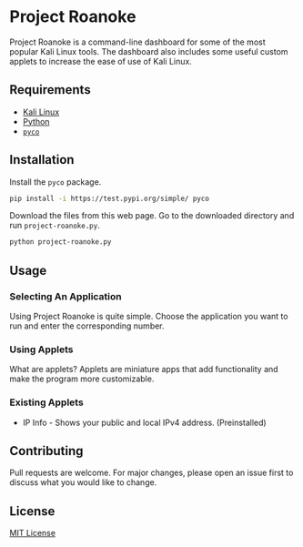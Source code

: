 # Project Roanoke
Project Roanoke is a command-line dashboard for some of the most popular Kali Linux tools. The dashboard also includes some useful custom applets to increase the ease of use of Kali Linux. 
## Requirements
- [Kali Linux](https://www.kali.org/)  
- [Python](https://www.python.org/downloads/)  
- [`pyco`](https://test.pypi.org/project/pyco/)
## Installation
Install the `pyco` package.
```bash
pip install -i https://test.pypi.org/simple/ pyco
```
Download the files from this web page.
Go to the downloaded directory and run `project-roanoke.py`.
```bash
python project-roanoke.py
```
## Usage
### Selecting An Application
Using Project Roanoke is quite simple. Choose the application you want to run and enter the corresponding number.
### Using Applets
What are applets? Applets are miniature apps that add functionality and make the program more customizable. 
### Existing Applets
- IP Info - Shows your public and local IPv4 address. (Preinstalled)
## Contributing
Pull requests are welcome. For major changes, please open an issue first to discuss what you would like to change.
## License
[MIT License](https://choosealicense.com/licenses/mit/)